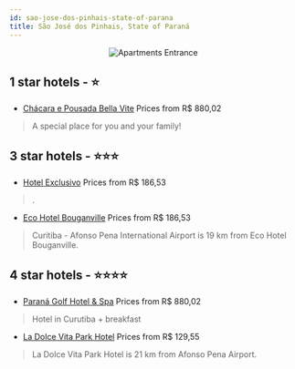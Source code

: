 ```yaml
---
id: sao-jose-dos-pinhais-state-of-parana
title: São José dos Pinhais, State of Paraná
---
```


<center><img src="https://static.hotelurbano.com/reservas/prod0/1/1364/588f9bae51710_parana-golf-hotel-e-spa.jpg" alt="Apartments Entrance" /></center>


##  1 star hotels - ⭐️

-    [Chácara e Pousada Bella Vite](https://us.hurb.com/hotels/sao-jose-dos-pinhais/bella-vite-chacara-pousada-1913?cmp=18055) Prices from R$ 880,02
   > A special place for you and your family!

##  3 star hotels - ⭐️⭐️⭐️

-    [Hotel Exclusivo](https://us.hurb.com/hotels/sao-jose-dos-pinhais/hotel-exclusivo-10104?cmp=18055) Prices from R$ 186,53
   > .
-    [Eco Hotel Bouganville](https://us.hurb.com/hotels/sao-jose-dos-pinhais/eco-hotel-bouganville-11432?cmp=18055) Prices from R$ 186,53
   > Curitiba - Afonso Pena International Airport is 19 km from Eco Hotel Bouganville.

##  4 star hotels - ⭐️⭐️⭐️⭐️

-    [Paraná Golf Hotel & Spa](https://us.hurb.com/hotels/sao-jose-dos-pinhais/parana-golf-hotel-e-spa-1364?cmp=18055) Prices from R$ 880,02
   > Hotel in Curutiba + breakfast
-    [La Dolce Vita Park Hotel](https://us.hurb.com/hotels/sao-jose-dos-pinhais/la-dolce-vita-park-hotel-11514?cmp=18055) Prices from R$ 129,55
   > La Dolce Vita Park Hotel is 21 km from Afonso Pena Airport.
